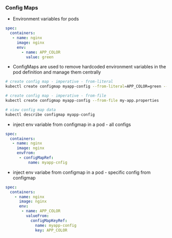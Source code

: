### Config Maps
* Environment variables for pods
```yaml
spec:
  containers:
   - name: nginx
     image: nginx
     env:
       - name: APP_COLOR
         value: green
```
* ConfigMaps are used to remove hardcoded environment variables in the pod definition and manage them centrally
```bash
# create config map - imperative - from-literal
kubectl create configmap myapp-config --from-literal=APP_COLOR=green --from-literal=APP_VERSION=1.0

# create config map - imperative - from-file
kubectl create configmap myapp-config --from-file my-app.properties

# view config map data
kubectl describe configmap myapp-config
```

* inject env variable from configmap in a pod - all configs
```yaml
spec:
  containers:
   - name: nginx
     image: nginx
     envFrom:
      - configMapRef:
          name: myapp-cnfig
```

* inject env variabe from configmap in a pod - specific config from configmap
```yaml
spec:
  containers:
    - name: nginx
      image: nginx
      env:
       - name: APP_COLOR
         valueFrom:
           configMapKeyRef:
             name: myapp-config
             key: APP_COLOR
```
